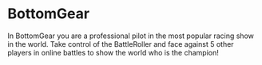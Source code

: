 # BottomGear
In BottomGear you are a professional pilot in the most popular racing show in the world. Take control of the BattleRoller and face against 5 other players in online battles to show the world who is the champion!
